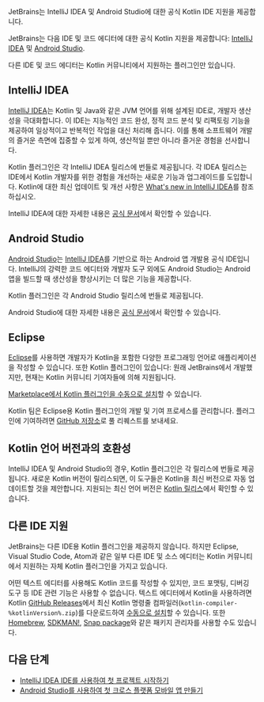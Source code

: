 [//]: # (title: Kotlin 개발용 IDE)

<web-summary>JetBrains는 IntelliJ IDEA 및 Android Studio에 대한 공식 Kotlin IDE 지원을 제공합니다.</web-summary>

JetBrains는 다음 IDE 및 코드 에디터에 대한 공식 Kotlin 지원을 제공합니다:
[IntelliJ IDEA](#intellij-idea) 및 [Android Studio](#android-studio).

다른 IDE 및 코드 에디터는 Kotlin 커뮤니티에서 지원하는 플러그인만 있습니다.

## IntelliJ IDEA

[IntelliJ IDEA](https://www.jetbrains.com/idea/download/)는 Kotlin 및 Java와 같은 JVM 언어를 위해 설계된 IDE로, 개발자 생산성을 극대화합니다.
이 IDE는 지능적인 코드 완성, 정적 코드 분석 및 리팩토링 기능을 제공하여 일상적이고 반복적인 작업을 대신 처리해 줍니다.
이를 통해 소프트웨어 개발의 즐거운 측면에 집중할 수 있게 하여, 생산적일 뿐만 아니라 즐거운 경험을 선사합니다.

Kotlin 플러그인은 각 IntelliJ IDEA 릴리스에 번들로 제공됩니다.
각 IDEA 릴리스는 IDE에서 Kotlin 개발자를 위한 경험을 개선하는 새로운 기능과 업그레이드를 도입합니다.
Kotlin에 대한 최신 업데이트 및 개선 사항은 [What's new in IntelliJ IDEA](https://www.jetbrains.com/idea/whatsnew/)를 참조하십시오.

IntelliJ IDEA에 대한 자세한 내용은 [공식 문서](https://www.jetbrains.com/help/idea/discover-intellij-idea.html)에서 확인할 수 있습니다.

## Android Studio

[Android Studio](https://developer.android.com/studio)는 [IntelliJ IDEA](https://www.jetbrains.com/idea/)를 기반으로 하는 Android 앱 개발용 공식 IDE입니다.
IntelliJ의 강력한 코드 에디터와 개발자 도구 외에도 Android Studio는 Android 앱을 빌드할 때 생산성을 향상시키는 더 많은 기능을 제공합니다.

Kotlin 플러그인은 각 Android Studio 릴리스에 번들로 제공됩니다.

Android Studio에 대한 자세한 내용은 [공식 문서](https://developer.android.com/studio/intro)에서 확인할 수 있습니다.

## Eclipse

[Eclipse](https://eclipseide.org/release/)를 사용하면 개발자가 Kotlin을 포함한 다양한 프로그래밍 언어로 애플리케이션을 작성할 수 있습니다.
또한 Kotlin 플러그인이 있습니다: 원래 JetBrains에서 개발했지만, 현재는 Kotlin 커뮤니티 기여자들에 의해 지원됩니다.

[Marketplace에서 Kotlin 플러그인을 수동으로 설치](https://marketplace.eclipse.org/content/kotlin-plugin-eclipse)할 수 있습니다.

Kotlin 팀은 Eclipse용 Kotlin 플러그인의 개발 및 기여 프로세스를 관리합니다.
플러그인에 기여하려면 [GitHub 저장소](https://github.com/Kotlin/kotlin-eclipse)로 풀 리퀘스트를 보내세요.

## Kotlin 언어 버전과의 호환성

IntelliJ IDEA 및 Android Studio의 경우, Kotlin 플러그인은 각 릴리스에 번들로 제공됩니다.
새로운 Kotlin 버전이 릴리스되면, 이 도구들은 Kotlin을 최신 버전으로 자동 업데이트할 것을 제안합니다.
지원되는 최신 언어 버전은 [Kotlin 릴리스](releases.md#ide-support)에서 확인할 수 있습니다.

## 다른 IDE 지원

JetBrains는 다른 IDE용 Kotlin 플러그인을 제공하지 않습니다.
하지만 Eclipse, Visual Studio Code, Atom과 같은 일부 다른 IDE 및 소스 에디터는 Kotlin 커뮤니티에서 지원하는 자체 Kotlin 플러그인을 가지고 있습니다.

어떤 텍스트 에디터를 사용해도 Kotlin 코드를 작성할 수 있지만, 코드 포맷팅, 디버깅 도구 등 IDE 관련 기능은 사용할 수 없습니다.
텍스트 에디터에서 Kotlin을 사용하려면 Kotlin [GitHub Releases](%kotlinLatestUrl%)에서 최신 Kotlin 명령줄 컴파일러(`kotlin-compiler-%kotlinVersion%.zip`)를 다운로드하여 [수동으로 설치](command-line.md#manual-install)할 수 있습니다.
또한 [Homebrew](command-line.md#homebrew), [SDKMAN!](command-line.md#sdkman), [Snap package](command-line.md#snap-package)와 같은 패키지 관리자를 사용할 수도 있습니다.

## 다음 단계

*   [IntelliJ IDEA IDE를 사용하여 첫 프로젝트 시작하기](jvm-get-started.md)
*   [Android Studio를 사용하여 첫 크로스 플랫폼 모바일 앱 만들기](https://www.jetbrains.com/help/kotlin-multiplatform-dev/multiplatform-create-first-app.html)